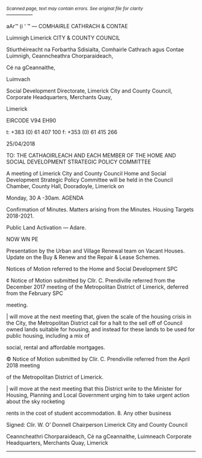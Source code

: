 *<small>Scanned page, text may contain errors. See original file for clarity</small>*  
—————

aAr™ (i ‘ ™
—
COMHAIRLE
CATHRACH & CONTAE

Luimnigh
Limerick
CITY & COUNTY
COUNCIL

Stiurthéireacht na Forbartha Sdisialta,
Comhairle Cathrach agus Contae Luimnigh,
Ceanncheathra Chorparaideach,

Cé na gCeannaithe,

Luimvach

Social Development Directorate,
Limerick City and County Council,
Corporate Headquarters,
Merchants Quay,

Limerick

EIRCODE V94 EH90

t: +383 (0) 61 407 100
f: +353 (0) 61 415 266

25/04/2018

TO: THE CATHAOIRLEACH AND EACH MEMBER OF THE HOME AND SOCIAL DEVELOPMENT
STRATEGIC POLICY COMMITTEE

A meeting of Limerick City and County Council Home and Social Development Strategic Policy
Committee will be held in the Council Chamber, County Hall, Dooradoyle, Limerick on

Monday, 30 A -30am.
AGENDA

Confirmation of Minutes.
Matters arising from the Minutes.
Housing Targets 2018-2021.

Public Land Activation — Adare.

NOW WN PE

Presentation by the Urban and Village Renewal team on Vacant Houses.
Update on the Buy & Renew and the Repair & Lease Schemes.

Notices of Motion referred to the Home and Social Development SPC

¢ Notice of Motion submitted by Cllr. C. Prendiville referred from the December 2017
meeting of the Metropolitan District of Limerick, deferred from the February SPC

meeting.

| will move at the next meeting that, given the scale of the housing crisis in the City, the
Metropolitan District call for a halt to the sell off of Council owned lands suitable for
housing, and instead for these lands to be used for public housing, including a mix of

social, rental and affordable mortgages.

© Notice of Motion submitted by Clir. C. Prendiville referred from the April 2018 meeting

of the Metropolitan District of Limerick.

| will move at the next meeting that this District write to the Minister for Housing,
Planning and Local Government urging him to take urgent action about the sky rocketing

rents in the cost of student accommodation.
8. Any other business

Signed: Clir. W. O’ Donnell
Chairperson
Limerick City and County Council

Ceanncheathri Chorparaideach, Cé na gCeannaithe, Luimneach
Corporate Headquarters, Merchants Quay, Limerick

---
